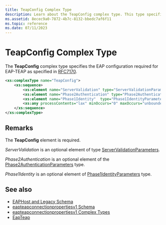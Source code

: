 ```yaml
---
title: TeapConfig Complex Type
description: Learn about the TeapConfig complex type. This type specifies the EAP configuration required for EAP-TEAP.
ms.assetid: 8ecec9a0-7872-4b7c-8132-bbedc7af6f11
ms.topic: reference
ms.date: 07/11/2023
---
```


# TeapConfig Complex Type

The **TeapConfig** complex type specifies the EAP configuration required for EAP-TEAP as specified in [RFC7170](https://go.microsoft.com/fwlink/?linkid=2116542).

```XML
<xs:complexType name="TeapConfig">
    <xs:sequence>
        <xs:element name="ServerValidation" type="ServerValidationParameters" minOccurs="0"/>
        <xs:element name="Phase2Authentication" type="Phase2AuthenticationParameters" minOccurs="0"/>
        <xs:element name="Phase1Identity"  type="Phase1IdentityParameters" minOccurs="0"/>
        <xs:any processContents="lax" minOccurs="0" maxOccurs="unbounded" namespace="##other"/>
    </xs:sequence>
</xs:complexType>
```

## Remarks

The **TeapConfig** element is required.

*ServerValidation* is an optional element of type [ServerValidationParameters](eapteapconnectionpropertiesv1schema-servervalidationparameters-complextype.md).

*Phase2Authentication* is an optional element of the [Phase2AuthenticationParameters](eapteapconnectionpropertiesv1schema-phase2authenticationparameters-complextype.md) type.

*Phase1Identity* is an optional element of [Phase1IdentityParameters](eapteapconnectionpropertiesv1schema-phase1identityparameters-complextype.md) type.

## See also

- [EAPHost and Legacy Schema](eaphost-schemas.md)
- [eapteapconnectionpropertiesv1 Schema](eapteapconnectionpropertiesv1schema-schema.md)
- [eapteapconnectionpropertiesv1 Complex Types](eapteapconnectionpropertiesv1schema-complex-types.md)
- [EapTeap](eapteapconnectionpropertiesv1schema-eapteap-complextype.md)
